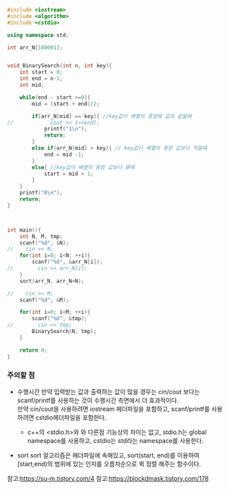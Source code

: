 ```c++
#include <iostream>
#include <algorithm>
#include <cstdio>

using namespace std;

int arr_N[100001];


void BinarySearch(int n, int key){
    int start = 0;
    int end = n-1;
    int mid;

    while(end - start >=0){
        mid = (start + end)/2;

        if(arr_N[mid] == key){ //key값이 배열의 중앙때 값과 같을때
//            cout << 1<<endl;
            printf("1\n");
            return;
        }
        else if(arr_N[mid] > key){ // key값이 배열의 중앙 값보다 작을때
            end = mid -1;
        }
        else{ //key값이 배열의 중앙 값보다 클때
            start = mid + 1;
        }
    }
    printf("0\n");
    return;
}



int main(){
    int N, M, tmp;
    scanf("%d", &N);
//    cin >> N;
    for(int i=0; i<N; ++i){
        scanf("%d", &arr_N[i]);
//        cin >> arr_N[i];
    }
    sort(arr_N, arr_N+N);

//    cin >> M;
    scanf("%d", &M);

    for(int i=0; i<M; ++i){
        scanf("%d", &tmp);
//        cin >> tmp;
        BinarySearch(N, tmp);
    }

    return 0;
}
```
### 주의할 점
+ 수행시간
  만약 입력받는 값과 출력하는 값이 많을 경우는 cin/cout 보다는 scanf/printf를 사용하는 것이 수행시간 측면에서 더 효과적이다.   
  만약 cin/cout을 사용하려면 iostream 헤더파일을 포함하고, scanf/printf를 사용하려면 cstdio헤더파일을 포함한다.
  + c++의 <stdio.h>와 <cstdio>와 다른점
    기능상의 차이는 없고, stdio.h는 global namespace를 사용하고, cstdio는 std라는 namespace를 사용한다.

+ sort
  sort 알고리즘은 <algorithm> 헤더파일에 속해있고, sort(start, end)를 이용하여 [start,end)의 범위에 있는 인자를 오름차순으로 퀵 정렬 해주는 함수이다. 



참고:https://su-m.tistory.com/4
참고:https://blockdmask.tistory.com/178
